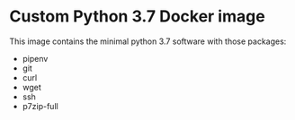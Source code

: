 # Custom Python 3.7 Docker image

This image contains the minimal python 3.7 software with those packages:

- pipenv
- git
- curl
- wget
- ssh
- p7zip-full
